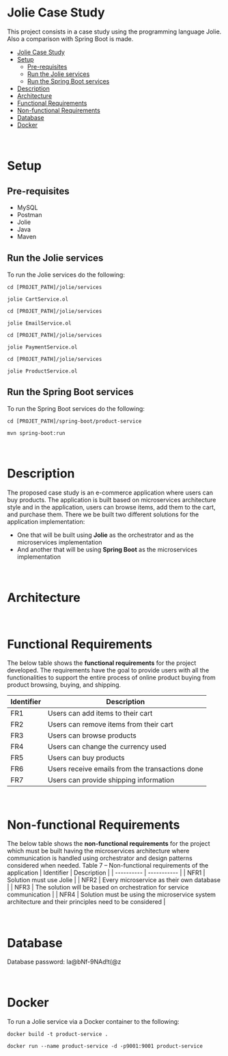 # Jolie Case Study
This project consists in a case study using the programming language Jolie. Also a comparison with Spring Boot is made.

- [Jolie Case Study](#jolie-case-study)
- [Setup](#setup)
  - [Pre-requisites](#pre-requisites)
  - [Run the Jolie services](#run-the-jolie-services)
  - [Run the Spring Boot services](#run-the-spring-boot-services)
- [Description](#description)
- [Architecture](#architecture)
- [Functional Requirements](#functional-requirements)
- [Non-functional Requirements](#non-functional-requirements)
- [Database](#database)
- [Docker](#docker)

&nbsp;

# Setup
## Pre-requisites
- MySQL
- Postman
- Jolie
- Java
- Maven

## Run the Jolie services

To run the Jolie services do the following:

```shell
cd [PROJET_PATH]/jolie/services

jolie CartService.ol
```

```shell
cd [PROJET_PATH]/jolie/services

jolie EmailService.ol
```

```shell
cd [PROJET_PATH]/jolie/services

jolie PaymentService.ol
```

```shell
cd [PROJET_PATH]/jolie/services

jolie ProductService.ol
```

## Run the Spring Boot services

To run the Spring Boot services do the following:

```shell
cd [PROJET_PATH]/spring-boot/product-service

mvn spring-boot:run
```

&nbsp;

# Description
The proposed case study is an e-commerce application where users can buy products. The application is built based on microservices architecture style and in the application, users can browse items, add them to the cart, and purchase them.
There we be built two different solutions for the application implementation:
- One that will be built using **Jolie** as the orchestrator and as the microservices implementation 
- And another that will be using **Spring Boot** as the microservices implementation 

&nbsp;

# Architecture

&nbsp;

# Functional Requirements
The below table shows the **functional requirements** for the project developed. The requirements have the goal to provide users with all the functionalities to support the entire process of online product buying from product browsing, buying, and shipping. 

| Identifier | Description |
| ---------- | ----------- |
| FR1 | Users can add items to their cart |
| FR2 | Users can remove items from their cart |
| FR3 | Users can browse products |
| FR4 | Users can change the currency used |
| FR5 | Users can buy products |
| FR6 | Users receive emails from the transactions done |
| FR7 | Users can provide shipping information |

&nbsp;

# Non-functional Requirements
The below table shows the **non-functional requirements** for the project which must be built having the microservices architecture where communication is handled using orchestrator and design patterns considered when needed.
Table 7 – Non-functional requirements of the application
| Identifier |	Description |
| ---------- | ----------- |
| NFR1 | Solution must use Jolie |
| NFR2 | Every microservice as their own database |
| NFR3 | The solution will be based on orchestration for service communication |
| NFR4 | Solution must be using the microservice system architecture and their principles need to be considered |

&nbsp;

# Database

Database password: Ia@bNf-9NAd!t(@z

&nbsp;

# Docker

To run a Jolie service via a Docker container to the following:

```shell
docker build -t product-service .
```

```shell
docker run --name product-service -d -p9001:9001 product-service
```